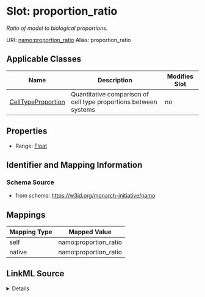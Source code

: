

# Slot: proportion_ratio 


_Ratio of model to biological proportions._





URI: [namo:proportion_ratio](https://w3id.org/monarch-initiative/namo/proportion_ratio)
Alias: proportion_ratio

<!-- no inheritance hierarchy -->





## Applicable Classes

| Name | Description | Modifies Slot |
| --- | --- | --- |
| [CellTypeProportion](CellTypeProportion.md) | Quantitative comparison of cell type proportions between systems |  no  |






## Properties

* Range: [Float](Float.md)




## Identifier and Mapping Information






### Schema Source


* from schema: https://w3id.org/monarch-initiative/namo




## Mappings

| Mapping Type | Mapped Value |
| ---  | ---  |
| self | namo:proportion_ratio |
| native | namo:proportion_ratio |




## LinkML Source

<details>
```yaml
name: proportion_ratio
description: Ratio of model to biological proportions.
from_schema: https://w3id.org/monarch-initiative/namo
rank: 1000
alias: proportion_ratio
owner: CellTypeProportion
domain_of:
- CellTypeProportion
range: float

```
</details>